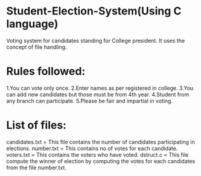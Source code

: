 # Student-Election-System(Using C language)
Voting system for candidates standing for College president.
It uses the concept of file handling.

# Rules followed:
1.You can vote only once.
2.Enter names as per registered in college.
3.You can add new candidates but those must be from 4th year.
4.Student from any branch can participate.
5.Please be fair and impartial in voting.

# List of files:
candidates.txt = This file contains the number of candidates participating in elections.
number.txt = This contains no of votes for each candidate.
voters.txt = This contains the voters who have voted.
dstruct.c = This file compute the winner of election by computing the votes for each candidates from the file number.txt.
